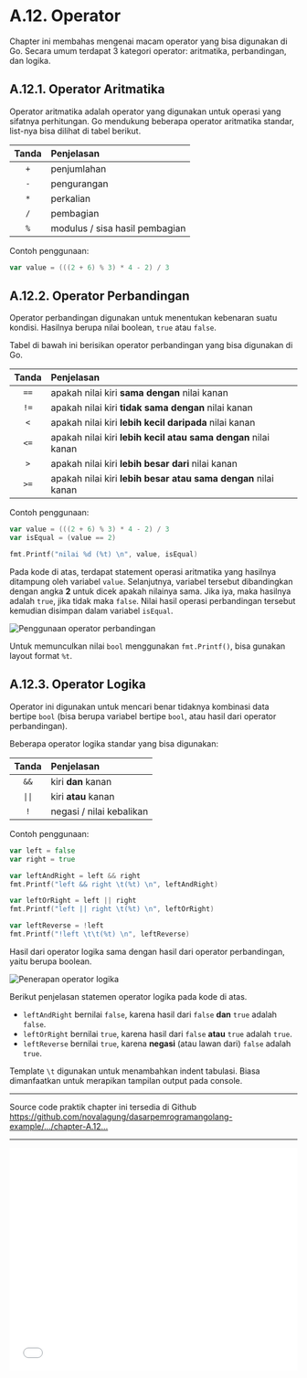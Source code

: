 # A.12. Operator

Chapter ini membahas mengenai macam operator yang bisa digunakan di Go. Secara umum terdapat 3 kategori operator: aritmatika, perbandingan, dan logika.

## A.12.1. Operator Aritmatika

Operator aritmatika adalah operator yang digunakan untuk operasi yang sifatnya perhitungan. Go mendukung beberapa operator aritmatika standar, list-nya bisa dilihat di tabel berikut.

| Tanda | Penjelasan                     |
|:-----:|:------------------------------ |
|  `+`  | penjumlahan                    |
|  `-`  | pengurangan                    |
|  `*`  | perkalian                      |
|  `/`  | pembagian                      |
|  `%`  | modulus / sisa hasil pembagian |

Contoh penggunaan:

```go
var value = (((2 + 6) % 3) * 4 - 2) / 3
```

## A.12.2. Operator Perbandingan

Operator perbandingan digunakan untuk menentukan kebenaran suatu kondisi. Hasilnya berupa nilai boolean, `true` atau `false`.

Tabel di bawah ini berisikan operator perbandingan yang bisa digunakan di Go.

|  Tanda  | Penjelasan                                                     |
|:-------:|:-------------------------------------------------------------- |
|  `==`   | apakah nilai kiri **sama dengan** nilai kanan                  |
|  `!=`   | apakah nilai kiri **tidak sama dengan** nilai kanan            |
| `<`  | apakah nilai kiri **lebih kecil daripada** nilai kanan         |
| `<=` | apakah nilai kiri **lebih kecil atau sama dengan** nilai kanan |
| `>`  | apakah nilai kiri **lebih besar dari** nilai kanan             |
| `>=` | apakah nilai kiri **lebih besar atau sama dengan** nilai kanan |

Contoh penggunaan:

```go
var value = (((2 + 6) % 3) * 4 - 2) / 3
var isEqual = (value == 2)

fmt.Printf("nilai %d (%t) \n", value, isEqual)
```

Pada kode di atas, terdapat statement operasi aritmatika yang hasilnya ditampung oleh variabel `value`. Selanjutnya, variabel tersebut dibandingkan dengan angka **2** untuk dicek apakah nilainya sama. Jika iya, maka hasilnya adalah `true`, jika tidak maka `false`. Nilai hasil operasi perbandingan tersebut kemudian disimpan dalam variabel `isEqual`.

![Penggunaan operator perbandingan](images/A_operator_1_operator_comparison.png)

Untuk memunculkan nilai `bool` menggunakan `fmt.Printf()`, bisa gunakan layout format `%t`.

## A.12.3. Operator Logika

Operator ini digunakan untuk mencari benar tidaknya kombinasi data bertipe `bool` (bisa berupa variabel bertipe `bool`, atau hasil dari operator perbandingan).

Beberapa operator logika standar yang bisa digunakan:

|           Tanda           | Penjelasan               |
|:-------------------------:|:------------------------ |
|       `&&`        | kiri **dan** kanan       |
| <code>&#124;&#124;</code> | kiri **atau** kanan      |
|            `!`            | negasi / nilai kebalikan |

Contoh penggunaan:

```go
var left = false
var right = true

var leftAndRight = left && right
fmt.Printf("left && right \t(%t) \n", leftAndRight)

var leftOrRight = left || right
fmt.Printf("left || right \t(%t) \n", leftOrRight)

var leftReverse = !left
fmt.Printf("!left \t\t(%t) \n", leftReverse)
```

Hasil dari operator logika sama dengan hasil dari operator perbandingan, yaitu berupa boolean.

![Penerapan operator logika](images/A_operator_2_operator_logical.png)

Berikut penjelasan statemen operator logika pada kode di atas.

 - `leftAndRight` bernilai `false`, karena hasil dari `false` **dan** `true` adalah `false`.
 - `leftOrRight` bernilai `true`, karena hasil dari `false` **atau** `true` adalah `true`.
 - `leftReverse` bernilai `true`, karena **negasi** (atau lawan dari) `false` adalah `true`.

Template `\t` digunakan untuk menambahkan indent tabulasi. Biasa dimanfaatkan untuk merapikan tampilan output pada console.

---

<div class="source-code-link">
    <div class="source-code-link-message">Source code praktik chapter ini tersedia di Github</div>
    <a href="https://github.com/novalagung/dasarpemrogramangolang-example/tree/master/chapter-A.12-operator">https://github.com/novalagung/dasarpemrogramangolang-example/.../chapter-A.12...</a>
</div>

---

<iframe src="partial/ebooks.html" width="100%" height="390px" frameborder="0" scrolling="no"></iframe>
